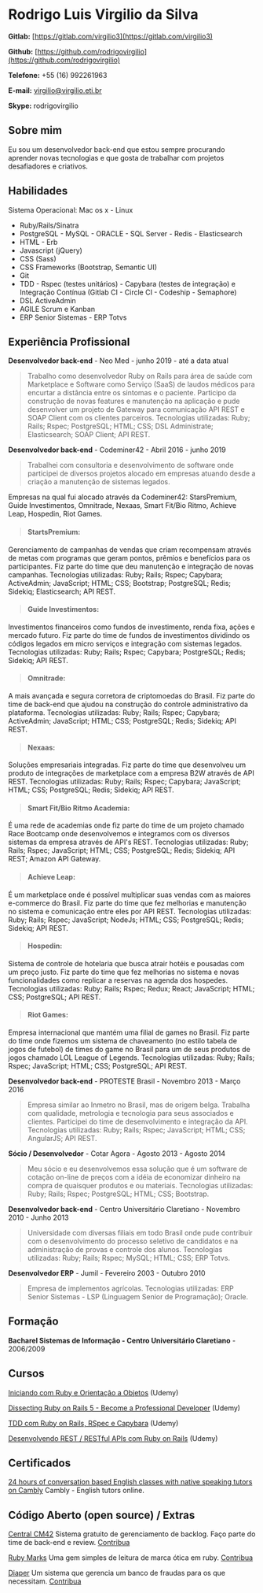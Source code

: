 # Rodrigo Luis Virgilio da Silva

**Gitlab:** [https://gitlab.com/virgilio3](https://gitlab.com/virgilio3)

**Github:** [https://github.com/rodrigovirgilio](https://github.com/rodrigovirgilio)

**Telefone:** +55 (16) 992261963

**E-mail:** virgilio@virgilio.eti.br

**Skype:** rodrigovirgilio

## Sobre mim
Eu sou um desenvolvedor back-end que estou sempre procurando aprender novas tecnologias e que gosta de trabalhar com projetos desafiadores e criativos.

## Habilidades
Sistema Operacional: Mac os x - Linux

* Ruby/Rails/Sinatra
* PostgreSQL - MySQL - ORACLE - SQL Server - Redis - Elasticsearch
* HTML - Erb
* Javascript (jQuery)
* CSS (Sass)
* CSS Frameworks (Bootstrap, Semantic UI)
* Git
* TDD - Rspec (testes unitários) - Capybara (testes de integração) e Integração Contínua (Gitlab CI - Circle CI - Codeship - Semaphore)
* DSL ActiveAdmin
* AGILE Scrum e Kanban
* ERP Senior Sistemas - ERP Totvs


## Experiência Profissional

**Desenvolvedor back-end** - Neo Med - junho 2019 - até a data atual

> Trabalho como desenvolvedor Ruby on Rails para área de saúde com Marketplace e Software como Serviço (SaaS) de laudos médicos para encurtar a distância entre os sintomas e o paciente. Participo da construção de novas features e manutenção na aplicação e pude desenvolver um projeto de Gateway para comunicação API REST e SOAP Client com os clientes parceiros. Tecnologias utilizadas: Ruby; Rails; Rspec; PostgreSQL; HTML; CSS; DSL Administrate; Elasticsearch; SOAP Client; API REST.


**Desenvolvedor back-end** - Codeminer42 - Abril 2016 - junho 2019


> Trabalhei com consultoria e desenvolvimento de software onde participei de diversos projetos alocado em empresas atuando desde a criação a manutenção de sistemas legados.

Empresas na qual fui alocado através da Codeminer42: StarsPremium, Guide Investimentos, Omnitrade, Nexaas, Smart Fit/Bio Ritmo, Achieve Leap, Hospedin, Riot Games.


> #### StartsPremium: 
Gerenciamento de campanhas de vendas que criam recompensam através de metas com programas que geram pontos, prêmios e benefícios para os participantes. Fiz parte do time que deu manutenção e integração de novas campanhas. Tecnologias utilizadas: Ruby; Rails; Rspec; Capybara; ActiveAdmin; JavaScript; HTML; CSS; Bootstrap; PostgreSQL; Redis; Sidekiq; Elasticsearch; API REST.

> #### Guide Investimentos: 
Investimentos financeiros como fundos de investimento, renda fixa, ações e mercado futuro. Fiz parte do time de fundos de investimentos dividindo os códigos legados em micro serviços e integração com sistemas legados. Tecnologias utilizadas: Ruby; Rails; Rspec; Capybara; PostgreSQL; Redis; Sidekiq; API REST.

> #### Omnitrade:
A mais avançada e segura corretora de criptomoedas do Brasil. Fiz parte do time de back-end que ajudou na construção do controle administrativo da plataforma. Tecnologias utilizadas: Ruby; Rails; Rspec; Capybara; ActiveAdmin; JavaScript; HTML; CSS; PostgreSQL; Redis; Sidekiq; API REST.

> #### Nexaas: 
Soluções empresariais integradas. Fiz parte do time que desenvolveu um produto de integrações de marketplace com a empresa B2W através de API REST. Tecnologias utilizadas: Ruby; Rails; Rspec; Capybara; JavaScript; HTML; CSS; PostgreSQL; Redis; Sidekiq; API REST.

> #### Smart Fit/Bio Ritmo Academia:
É uma rede de academias onde fiz parte do time de um projeto chamado Race Bootcamp onde desenvolvemos e integramos com os diversos sistemas da empresa através de API's REST. Tecnologias utilizadas: Ruby; Rails; Rspec; JavaScript; HTML; CSS; PostgreSQL; Redis; Sidekiq; API REST; Amazon API Gateway.

> #### Achieve Leap:
É um marketplace onde é possível multiplicar suas vendas com as maiores e-commerce do Brasil. Fiz parte do time que fez melhorias e manutenção no sistema e comunicação entre eles por API REST. Tecnologias utilizadas: Ruby; Rails; Rspec; JavaScript; NodeJs; HTML; CSS; PostgreSQL; Redis; Sidekiq; API REST.

> #### Hospedin:
Sistema de controle de hotelaria que busca atrair hotéis e pousadas com um preço justo. Fiz parte do time que fez melhorias no sistema e novas funcionalidades como replicar a reservas na agenda dos hospedes. Tecnologias utilizadas: Ruby; Rails; Rspec; Redux; React; JavaScript; HTML; CSS; PostgreSQL; API REST.

> #### Riot Games:
Empresa internacional que mantém uma filial de games no Brasil. Fiz parte do time onde fizemos um sistema de chaveamento (no estilo tabela de jogos de futebol) de times do game no Brasil para um de seus produtos de jogos chamado LOL League of Legends. Tecnologias utilizadas: Ruby; Rails; Rspec; JavaScript; HTML; CSS; PostgreSQL; API REST.

**Desenvolvedor back-end** - PROTESTE Brasil - Novembro 2013 - Março 2016

> Empresa similar ao Inmetro no Brasil, mas de origem belga. Trabalha com qualidade, metrologia e tecnologia para seus associados e clientes. Participei do time de desenvolvimento e integração da API. Tecnologias utilizadas: Ruby; Rails; Rspec; JavaScript; HTML; CSS; AngularJS; API REST.

**Sócio / Desenvolvedor** - Cotar Agora - Agosto 2013 - Agosto 2014

> Meu sócio e eu desenvolvemos essa solução que é um software de cotação on-line de preços com a idéia de economizar dinheiro na compra de quaisquer produtos e ou materiais. Tecnologias utilizadas: Ruby; Rails; Rspec; PostgreSQL; HTML; CSS; Bootstrap.

**Desenvolvedor back-end** - Centro Universitário Claretiano - Novembro 2010 - Junho 2013

> Universidade com diversas filiais em todo Brasil onde pude contribuir com o desenvolvimento do processo seletivo de candidatos e na administração de provas e controle dos alunos. Tecnologias utilizadas: Ruby; Rails; Rspec; MySQL; HTML; CSS; ERP Totvs.

**Desenvolvedor ERP** - Jumil - Fevereiro 2003 - Outubro 2010

> Empresa de implementos agrícolas. Tecnologias utilizadas: ERP Senior Sistemas - LSP (Linguagem Senior de Programação); Oracle.


## Formação

**Bacharel Sistemas de Informação - Centro Universitário Claretiano** - 2006/2009

## Cursos

[Iniciando com Ruby e Orientação a Objetos](https://www.udemy.com/poo-ruby) (Udemy)

[Dissecting Ruby on Rails 5 - Become a Professional Developer](https://www.udemy.com/professional-rails-5-development-course/) (Udemy)

[TDD com Ruby on Rails, RSpec e Capybara](https://www.udemy.com/rails-tdd) (Udemy)

[Desenvolvendo REST / RESTful APIs com Ruby on Rails](https://www.udemy.com/rubyonrails-api) (Udemy)

## Certificados

[24 hours of conversation based English classes with native speaking tutors on Cambly](https://rodrigovirgilio.github.io/certificates/cambly_certificate.pdf) Cambly - English tutors online.

## Código Aberto (open source) / Extras

[Central CM42](http://www.centralcm42.com/) Sistema gratuito de gerenciamento de backlog. Faço parte do time de back-end e review. [Contribua](https://github.com/Codeminer42/cm42-central)

[Ruby Marks](https://en.wikipedia.org/wiki/Optical_mark_recognition) Uma gem simples de leitura de marca ótica em ruby. [Contribua](https://github.com/ruby-marks/ruby-marks)

[Diaper](https://diaper.app/) Um sistema que gerencia um banco de fraudas para os que necessitam. [Contribua](https://github.com/rubyforgood/diaper)

